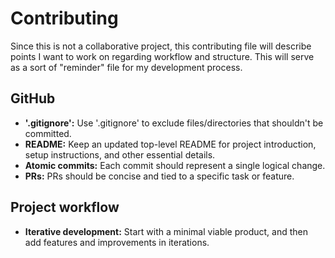 # Contributing
Since this is not a collaborative project, this contributing file will describe points I want to work on regarding workflow and structure. This will serve as a sort of "reminder" file for my development process. 

## GitHub
- **'.gitignore':** Use '.gitignore' to exclude files/directories that shouldn't be committed.
- **README:** Keep an updated top-level README for project introduction, setup instructions, and other essential details.
- **Atomic commits:** Each commit should represent a single logical change.
- **PRs:** PRs should be concise and tied to a specific task or feature.

## Project workflow
- **Iterative development:** Start with a minimal viable product, and then add features and improvements in iterations. 

